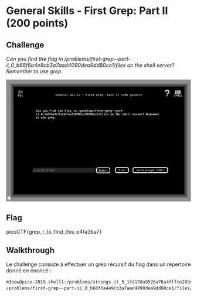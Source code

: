 
# General Skills - First Grep: Part II (200 points)

## Challenge

*Can you find the flag in /problems/first-grep--part-ii_0_b68f6a4e9cb3a7aad4090dea9dd80ce1/files on the shell server? Remember to use grep.*

![Challenge](../images/general_skills_first_grep_part_2_challenge.png)

## Flag

picoCTF{grep_r_to_find_this_e4fa3ba7}

## Walkthrough

Le challenge consiste à effectuer un grep récursif du flag dans un répertoire donné en énoncé :

```bash
m3oow@pico-2019-shell1:/problems/strings-it_5_1fd17da9526a76a4fffce289dee10fbb$ grep -ri "picoctf{" /problems/first-grep--part-ii_0_b68f6a4e9cb3a7aad4090dea9dd80ce1/files/*
/problems/first-grep--part-ii_0_b68f6a4e9cb3a7aad4090dea9dd80ce1/files/files9/file26:picoCTF{grep_r_to_find_this_e4fa3ba7}
```
